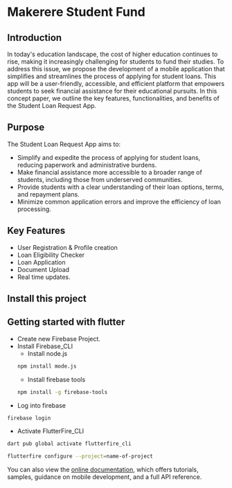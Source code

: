 # Makerere Student Fund 

## Introduction
In today's education landscape, the cost of higher education continues to rise, making it increasingly challenging for students to fund their studies. To address this issue, we propose the development of a mobile application that simplifies and streamlines the process of applying for student loans. This app will be a user-friendly, accessible, and efficient platform that empowers students to seek financial assistance for their educational pursuits. In this concept paper, we outline the key features, functionalities, and benefits of the Student Loan Request App.

## Purpose
The Student Loan Request App aims to:
- Simplify and expedite the process of applying for student loans, reducing paperwork and administrative burdens.
- Make financial assistance more accessible to a broader range of students, including those from underserved communities.
- Provide students with a clear understanding of their loan options, terms, and repayment plans.
- Minimize common application errors and improve the efficiency of loan processing.

## Key Features
- User Registration & Profile creation
- Loan Eligibility Checker
- Loan Application
- Document Upload
- Real time updates.

## Install this project

## Getting started with flutter
- Create new Firebase Project.
- Install Firebase_CLI
  - Install node.js
  ```bash
  npm install mode.js
  ```
  - Install firebase tools
  ```bash
  npm install -g firebase-tools
  ```
- Log into firebase
```bash
firebase login
```
- Activate FlutterFire_CLI
```bash
dart pub global activate flutterfire_cli
```
```bash
flutterfire configure --project=name-of-project
```
You can also view the
[online documentation](https://docs.flutter.dev/), which offers tutorials,
samples, guidance on mobile development, and a full API reference.
